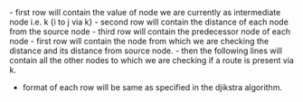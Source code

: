 <ds>
 - first row will contain the value of node we are currently as intermediate node i.e. k {i to j via k}
 - second row will contain the distance of each node from the source node
 - third row will contain the predecessor node of each node
</ds>


<adj>
- first row will contain the node from which we are checking the distance and its distance from source node.
- then the following lines will contain all the other nodes to which we are checking if a route is present via k.

- format of each row will be same as specified in the djikstra algorithm.
</adj>